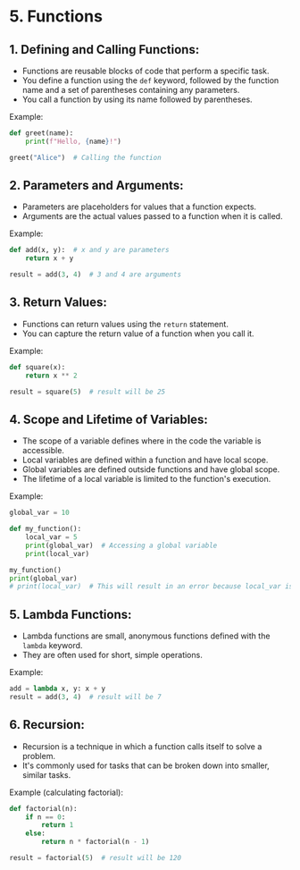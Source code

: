 # 5. Functions

## **1. Defining and Calling Functions:**
   - Functions are reusable blocks of code that perform a specific task.
   - You define a function using the `def` keyword, followed by the function name and a set of parentheses containing any parameters.
   - You call a function by using its name followed by parentheses.
   
   Example:
   ```python
   def greet(name):
       print(f"Hello, {name}!")

   greet("Alice")  # Calling the function
   ```

## **2. Parameters and Arguments:**
   - Parameters are placeholders for values that a function expects.
   - Arguments are the actual values passed to a function when it is called.
   
   Example:
   ```python
   def add(x, y):  # x and y are parameters
       return x + y

   result = add(3, 4)  # 3 and 4 are arguments
   ```

## **3. Return Values:**
   - Functions can return values using the `return` statement.
   - You can capture the return value of a function when you call it.
   
   Example:
   ```python
   def square(x):
       return x ** 2

   result = square(5)  # result will be 25
   ```

## **4. Scope and Lifetime of Variables:**
   - The scope of a variable defines where in the code the variable is accessible.
   - Local variables are defined within a function and have local scope.
   - Global variables are defined outside functions and have global scope.
   - The lifetime of a local variable is limited to the function's execution.
   
   Example:
   ```python
   global_var = 10

   def my_function():
       local_var = 5
       print(global_var)  # Accessing a global variable
       print(local_var)

   my_function()
   print(global_var)
   # print(local_var)  # This will result in an error because local_var is not accessible here.
   ```

## **5. Lambda Functions:**
   - Lambda functions are small, anonymous functions defined with the `lambda` keyword.
   - They are often used for short, simple operations.
   
   Example:
   ```python
   add = lambda x, y: x + y
   result = add(3, 4)  # result will be 7
   ```

## **6. Recursion:**
   - Recursion is a technique in which a function calls itself to solve a problem.
   - It's commonly used for tasks that can be broken down into smaller, similar tasks.
   
   Example (calculating factorial):
   ```python
   def factorial(n):
       if n == 0:
           return 1
       else:
           return n * factorial(n - 1)

   result = factorial(5)  # result will be 120
   ```